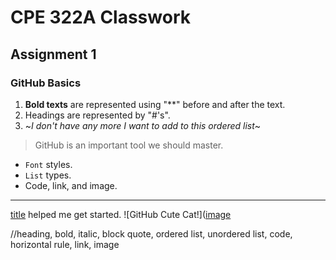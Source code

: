 # **CPE 322A Classwork**
## Assignment 1
### GitHub Basics

1. **Bold texts** are represented using "**" before and after the text.
2. Headings are represented by "#'s".
3. ~*I don't have any more I want to add to this ordered list*~

>GitHub is an important tool we should master.

- `Font` styles.
- `List` types.
- Code, link, and image.

---

[title](https://www.markdownguide.org/cheat-sheet/) helped me get started. 
![GitHub Cute Cat!]([image](https://static.vecteezy.com/system/resources/previews/025/270/403/original/github-logo-icon-free-vector.jpg)

//heading, bold, italic, block quote, ordered list, unordered list, code, horizontal rule, link, image

